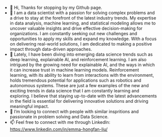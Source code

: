 - 👋 Hi, Thanks for stopping by my Github page.
- 🌱 I am a data scientist with a passion for solving complex problems and a drive to stay at the forefront of the latest industry trends. My expertise in data analysis, machine learning, and statistical modeling allows me to uncover valuable insights and drive effective decision-making for organizations. I am constantly seeking out new challenges and opportunities to apply my skills and expand my knowledge. With a focus on delivering real-world solutions, I am dedicated to making a positive impact through data-driven approaches.
- 🌱 Lately, I have been diving into emerging data science trends such as deep learning, explainable AI, and reinforcement learning. I am also intrigued by the growing need for explainable AI, and the ways in which it can increase trust in machine learning models. Reinforcement learning, with its ability to learn from interactions with the environment, holds tremendous potential for applications such as robotics and autonomous systems. These are just a few examples of the new and exciting trends in data science that I am constantly learning and exploring. I believe that staying up-to-date with the latest advancements in the field is essential for delivering innovative solutions and driving meaningful impact.
- 💞️ I’m looking to connect with people with similar inspritions and passionate in problem solving and Data Science.
- 📫 Feel free to connect with me through LinkedIn: https://www.linkedin.com/in/emma-hongfan-liu/




<!---
emma1119/emma1119 is a ✨ special ✨ repository because its `README.md` (this file) appears on your GitHub profile.
You can click the Preview link to take a look at your changes.
--->
